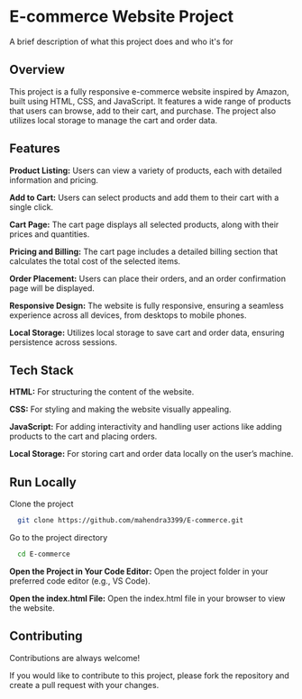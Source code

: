 
# E-commerce Website Project

A brief description of what this project does and who it's for


## Overview
This project is a fully responsive e-commerce website inspired by Amazon, built using HTML, CSS, and JavaScript. It features a wide range of products that users can browse, add to their cart, and purchase. The project also utilizes local storage to manage the cart and order data.
## Features

**Product Listing:** Users can view a variety of products, each with detailed information and pricing.

**Add to Cart:** Users can select products and add them to their cart with a single click.

**Cart Page:** The cart page displays all selected products, along with their prices and quantities.

**Pricing and Billing:** The cart page includes a detailed billing section that calculates the total cost of the selected items.

**Order Placement:** Users can place their orders, and an order confirmation page will be displayed.

**Responsive Design:** The website is fully responsive, ensuring a seamless experience across all devices, from desktops to mobile phones.

**Local Storage:** Utilizes local storage to save cart and order data, ensuring persistence across sessions.




## Tech Stack

**HTML:** For structuring the content of the website.

**CSS:** For styling and making the website visually appealing.

**JavaScript:** For adding interactivity and handling user actions like adding products to the cart and placing orders.

**Local Storage:** For storing cart and order data locally on the user’s machine.


## Run Locally

Clone the project

```bash
  git clone https://github.com/mahendra3399/E-commerce.git

```

Go to the project directory

```bash
  cd E-commerce
```

**Open the Project in Your Code Editor:** Open the project folder in your preferred code editor (e.g., VS Code).

**Open the index.html File:** Open the index.html file in your browser to view the website.


## Contributing

Contributions are always welcome!

If you would like to contribute to this project, please fork the repository and create a pull request with your changes. 

